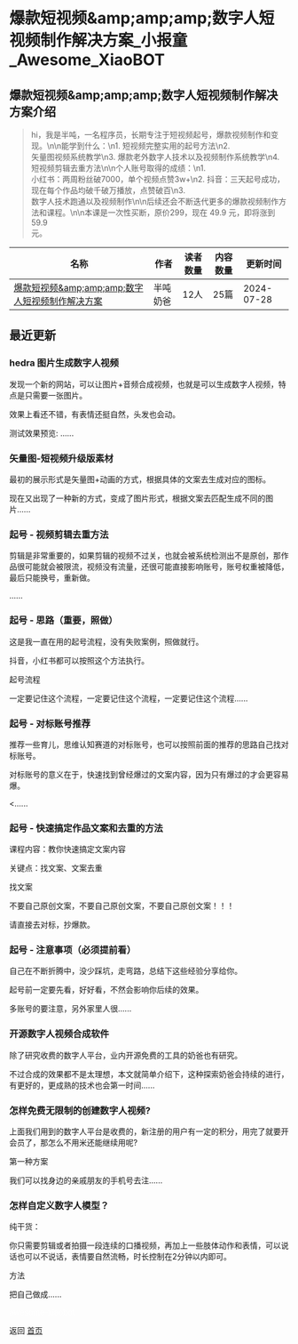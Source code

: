 # 爆款短视频&amp;amp;amp;amp;数字人短视频制作解决方案_小报童_Awesome_XiaoBOT

## 爆款短视频&amp;amp;amp;amp;数字人短视频制作解决方案介绍
> hi，我是半吨，一名程序员，长期专注于短视频起号，爆款视频制作和变现。\n\n能学到什么：\n1. 短视频完整实用的起号方法\n2.  
矢量图视频系统教学\n3. 爆款老外数字人技术以及视频制作系统教学\n4. 短视频剪辑去重方法\n\n个人账号取得的成绩：\n1.  
小红书：两周粉丝破7000，单个视频点赞3w+\n2. 抖音：三天起号成功，现在每个作品均破千破万播放，点赞破百\n3.  
数字人技术跑通以及视频制作\n\n后续还会不断迭代更多的爆款视频制作方法和课程。\n\n本课是一次性买断，原价299，现在 49.9 元，即将涨到 59.9  
元。  
  


|名称|作者|读者数量|内容数量|更新时间|
|---|---|---|---|---|
|[爆款短视频&amp;amp;amp;amp;数字人短视频制作解决方案](https://xiaobot.net/p/9527?refer=0b133df9-27dc-423b-8101-639049001c13)|半吨奶爸|12人|25篇|2024-07-28|

## 最近更新
### hedra 图片生成数字人视频

发现一个新的网站，可以让图片+音频合成视频，也就是可以生成数字人视频，特点是只需要一张图片。

效果上看还不错，有表情还挺自然，头发也会动。

测试效果预览: ......

### 矢量图-短视频升级版素材

最初的展示形式是矢量图+动画的方式，根据具体的文案去生成对应的图标。

现在又出现了一种新的方式，变成了图片形式，根据文案去匹配生成不同的图片......

### 起号 - 视频剪辑去重方法

剪辑是非常重要的，如果剪辑的视频不过关，也就会被系统检测出不是原创，那作品很可能就会被限流，视频没有流量，还很可能直接影响账号，账号权重被降低，最后只能换号，重新做。

......

### 起号 - 思路（重要，照做）

这是我一直在用的起号流程，没有失败案例，照做就行。

抖音，小红书都可以按照这个方法执行。

起号流程

一定要记住这个流程，一定要记住这个流程，一定要记住这个流程......

### 起号 - 对标账号推荐

推荐一些育儿，思维认知赛道的对标账号，也可以按照前面的推荐的思路自己找对标账号。

对标账号的意义在于，快速找到曾经爆过的文案内容，因为只有爆过的才会更容易爆。

<......

### 起号 - 快速搞定作品文案和去重的方法

课程内容：教你快速搞定文案内容

关键点：找文案、文案去重

找文案

不要自己原创文案，不要自己原创文案，不要自己原创文案！！！

请直接去对标，抄爆款。

### 起号 - 注意事项（必须提前看）

自己在不断折腾中，没少踩坑，走弯路，总结下这些经验分享给你。

起号前一定要先看，好好看，不然会影响你后续的效果。

多账号的要注意，另外家里人很......

### 开源数字人视频合成软件

除了研究收费的数字人平台，业内开源免费的工具的奶爸也有研究。

不过合成的效果都不是太理想，本文就简单介绍下，这种探索奶爸会持续的进行，有更好的，更成熟的技术也会第一时间......

### 怎样免费无限制的创建数字人视频?

上面我们用到的数字人平台是收费的，新注册的用户有一定的积分，用完了就要开会员了，那怎么不用米还能继续用呢?

第一种方案

我们可以找身边的亲戚朋友的手机号去注......

### 怎样自定义数字人模型？

纯干货：

你只需要剪辑或者拍摄一段连续的口播视频，再加上一些肢体动作和表情，可以说话也可以不说话，表情要自然流畅，时长控制在2分钟以内即可。

方法

把自己做成......


<a href="https://github.com/Reno9527/awesome-xiaobot" style="color: white; text-decoration: none;">awesome-xiaobot</a>

返回 [首页](../README.md)
